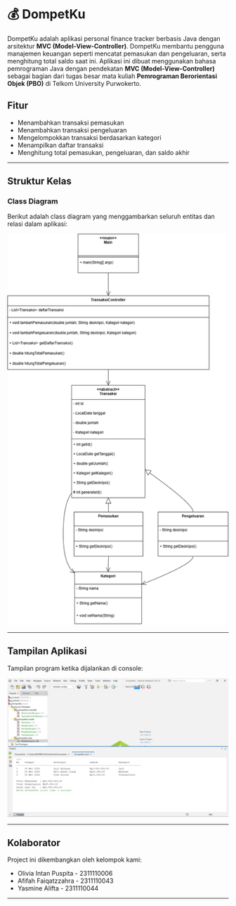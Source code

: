 # 💰 DompetKu

DompetKu adalah aplikasi personal finance tracker berbasis Java dengan arsitektur **MVC (Model-View-Controller)**. DompetKu membantu pengguna manajemen keuangan seperti mencatat pemasukan dan pengeluaran, serta menghitung total saldo saat ini.
Aplikasi ini dibuat menggunakan bahasa pemrograman Java dengan pendekatan **MVC (Model-View-Controller)** sebagai bagian dari tugas besar mata kuliah **Pemrograman Berorientasi Objek (PBO)** di Telkom University Purwokerto.

## Fitur

- Menambahkan transaksi pemasukan
- Menambahkan transaksi pengeluaran
- Mengelompokkan transaksi berdasarkan kategori
- Menampilkan daftar transaksi
- Menghitung total pemasukan, pengeluaran, dan saldo akhir

---

## Struktur Kelas

### Class Diagram

Berikut adalah class diagram yang menggambarkan seluruh entitas dan relasi dalam aplikasi:

![Class Diagram](https://github.com/OliviaIntan/DompetKu/blob/0539063e1923183a70687231965ee236cb413d7b/pbo.drawio.png)

---

## Tampilan Aplikasi

Tampilan program ketika dijalankan di console:

![Tampilan Console](https://github.com/OliviaIntan/DompetKu/blob/51165fd7981fdfc7c278cbf165ea474b239ace9d/Screenshot%202025-05-29%20173749.png)

---

## Kolaborator
Project ini dikembangkan oleh kelompok kami:
- Olivia Intan Puspita - 2311110006
- Afifah Faiqatzzahra - 2311110043
- Yasmine Alifta - 2311110044

---




